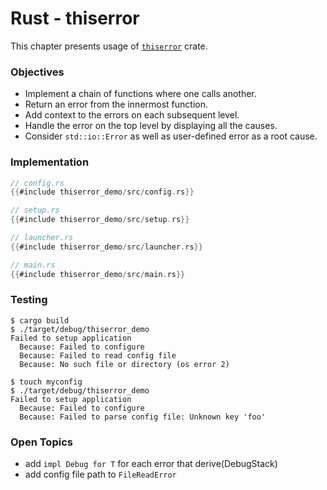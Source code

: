 # Rust - thiserror

This chapter presents usage of [`thiserror`](https://docs.rs/thiserror/latest/thiserror/) crate.

### Objectives

- Implement a chain of functions where one calls another.
- Return an error from the innermost function.
- Add context to the errors on each subsequent level.
- Handle the error on the top level by displaying all the causes.
- Consider `std::io::Error` as well as user-defined error as a root cause.

### Implementation

```rs
// config.rs
{{#include thiserror_demo/src/config.rs}}
```

```rs
// setup.rs
{{#include thiserror_demo/src/setup.rs}}
```

```rs
// launcher.rs
{{#include thiserror_demo/src/launcher.rs}}
```

```rs
// main.rs
{{#include thiserror_demo/src/main.rs}}
```

### Testing

```
$ cargo build
$ ./target/debug/thiserror_demo
Failed to setup application
  Because: Failed to configure
  Because: Failed to read config file
  Because: No such file or directory (os error 2)

$ touch myconfig
$ ./target/debug/thiserror_demo
Failed to setup application
  Because: Failed to configure
  Because: Failed to parse config file: Unknown key 'foo'
```

### Open Topics
- add `impl Debug for T` for each error that derive(DebugStack)
- add config file path to `FileReadError`

